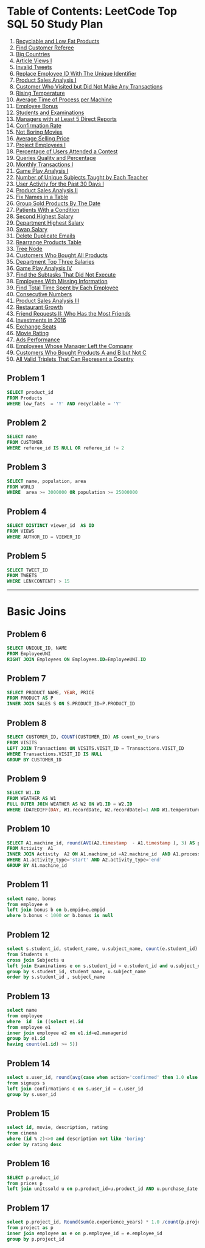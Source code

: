 # Table of Contents: LeetCode Top SQL 50 Study Plan

1. [Recyclable and Low Fat Products](#problem-1)
2. [Find Customer Referee](#problem-2)
3. [Big Countries](#problem-3)
4. [Article Views I](#problem-4)
5. [Invalid Tweets](#problem-5)
6. [Replace Employee ID With The Unique Identifier](#problem-6)
7. [Product Sales Analysis I](#problem-7)
8. [Customer Who Visited but Did Not Make Any Transactions](#problem-8)
9. [Rising Temperature](#problem-9)
10. [Average Time of Process per Machine](#problem-10)
11. [Employee Bonus](#problem-11)
12. [Students and Examinations](#problem-12)
13. [Managers with at Least 5 Direct Reports](#problem-13)
14. [Confirmation Rate](#problem-14)
15. [Not Boring Movies](#problem-15)
16. [Average Selling Price](#problem-16)
17. [Project Employees I](#problem-17)
18. [Percentage of Users Attended a Contest](#)
19. [Queries Quality and Percentage](#)
20. [Monthly Transactions I](#)
21. [Game Play Analysis I](#)
22. [Number of Unique Subjects Taught by Each Teacher](#)
23. [User Activity for the Past 30 Days I](#)
24. [Product Sales Analysis II](#)
25. [Fix Names in a Table](#)
26. [Group Sold Products By The Date](#)
27. [Patients With a Condition](#)
28. [Second Highest Salary](#)
29. [Department Highest Salary](#)
30. [Swap Salary](#)
31. [Delete Duplicate Emails](#)
32. [Rearrange Products Table](#)
33. [Tree Node](#)
34. [Customers Who Bought All Products](#)
35. [Department Top Three Salaries](#)
36. [Game Play Analysis IV](#)
37. [Find the Subtasks That Did Not Execute](#)
38. [Employees With Missing Information](#)
39. [Find Total Time Spent by Each Employee](#)
40. [Consecutive Numbers](#)
41. [Product Sales Analysis III](#)
42. [Restaurant Growth](#)
43. [Friend Requests II: Who Has the Most Friends](#)
44. [Investments in 2016](#)
45. [Exchange Seats](#)
46. [Movie Rating](#)
47. [Ads Performance](#)
48. [Employees Whose Manager Left the Company](#)
49. [Customers Who Bought Products A and B but Not C](#)
50. [All Valid Triplets That Can Represent a Country](#)


## Problem 1
```sql
SELECT product_id 
FROM Products
WHERE low_fats  = 'Y' AND recyclable = 'Y'
```

## Problem 2
```sql
SELECT name
FROM CUSTOMER
WHERE referee_id IS NULL OR referee_id != 2  
```

## Problem 3
```sql
SELECT name, population, area
FROM WORLD
WHERE  area >= 3000000 OR population >= 25000000
```

## Problem 4
```sql
SELECT DISTINCT viewer_id  AS ID
FROM VIEWS
WHERE AUTHOR_ID = VIEWER_ID
```

## Problem 5
```sql
SELECT TWEET_ID
FROM TWEETS
WHERE LEN(CONTENT) > 15
```
---
# Basic Joins

## Problem 6
```sql
SELECT UNIQUE_ID, NAME
FROM EmployeeUNI
RIGHT JOIN Employees ON Employees.ID=EmployeeUNI.ID
```

## Problem 7
```sql
SELECT PRODUCT_NAME, YEAR, PRICE
FROM PRODUCT AS P
INNER JOIN SALES S ON S.PRODUCT_ID=P.PRODUCT_ID
```

## Problem 8
```sql
SELECT CUSTOMER_ID, COUNT(CUSTOMER_ID) AS count_no_trans 
FROM VISITS
LEFT JOIN Transactions ON VISITS.VISIT_ID = Transactions.VISIT_ID
WHERE Transactions.VISIT_ID IS NULL
GROUP BY CUSTOMER_ID
```

## Problem 9
```sql
SELECT W1.ID
FROM WEATHER AS W1
FULL OUTER JOIN WEATHER AS W2 ON W1.ID = W2.ID
WHERE (DATEDIFF(DAY, W1.recordDate, W2.recordDate)=1 AND W1.temperature > W2.temperature)
```

## Problem 10
```sql
SELECT A1.machine_id, round(AVG(A2.timestamp  - A1.timestamp ), 3) AS processing_time 
FROM Activity  A1
INNER JOIN Activity  A2 ON A1.machine_id =A2.machine_id  AND A1.process_id = A2.process_id
WHERE A1.activity_type='start' AND A2.activity_type='end'
GROUP BY A1.machine_id
```

## Problem 11
```sql
select name, bonus
from employee e
left join bonus b on b.empid=e.empid
where b.bonus < 1000 or b.bonus is null
```

## Problem 12
```sql
select s.student_id, student_name, u.subject_name, count(e.student_id) as attended_exams 
from Students s
cross join Subjects u
left join Examinations e on s.student_id = e.student_id and u.subject_name = e.subject_name
group by s.student_id, student_name, u.subject_name
order by s.student_id , subject_name 
```

## Problem 13

```sql
select name
from employee
where  id  in ((select e1.id 
from employee e1
inner join employee e2 on e1.id=e2.managerid
group by e1.id
having count(e1.id) >= 5))
```

## Problem 14
```sql
select s.user_id, round(avg(case when action='confirmed' then 1.0 else 0.0 end), 2) as confirmation_rate
from signups s
left join confirmations c on s.user_id = c.user_id
group by s.user_id
```

## Problem 15
```sql
select id, movie, description, rating
from cinema
where (id % 2)<>0 and description not like 'boring'
order by rating desc
```

## Problem 16
```sql
SELECT p.product_id
from prices p
left join unitssold u on p.product_id=u.product_id AND u.purchase_date between start_date and end_date
```

## Problem 17
```sql
select p.project_id, Round(sum(e.experience_years) * 1.0 /count(p.project_id),2) AS average_years
from project as p
inner join employee as e on p.employee_id = e.employee_id
group by p.project_id
```